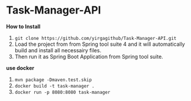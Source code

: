 # Task-Manager-API

**How to Install**

1) `git clone https://github.com/yirgagithub/Task-Manager-API.git`
2)  Load the project from from Spring tool suite 4 and it will automatically build and install all necessairy files.
3)  Then run it as Spring Boot Application from Spring tool suite.

**use docker**

1) `mvn package -Dmaven.test.skip`
2) `docker build -t task-manager .`
4) `docker run -p 8080:8080 task-manager`


